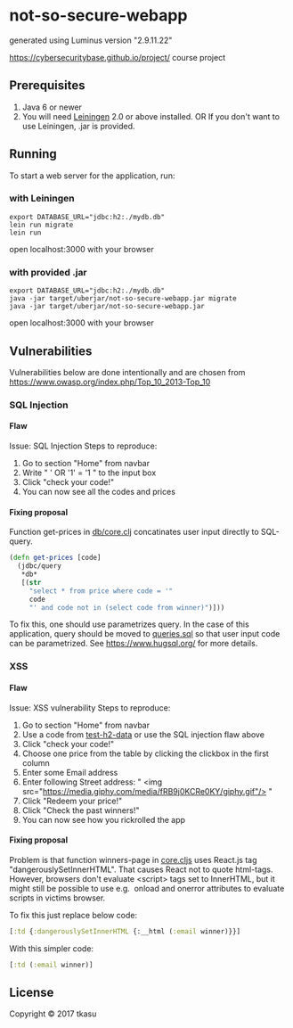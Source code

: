 # not-so-secure-webapp

generated using Luminus version "2.9.11.22"

https://cybersecuritybase.github.io/project/ course project

## Prerequisites

1. Java 6 or newer
2. You will need [Leiningen][1] 2.0 or above installed.
   OR If you don't want to use Leiningen, .jar is provided.

[1]: https://github.com/technomancy/leiningen

## Running

To start a web server for the application, run:

### with Leiningen
    
    export DATABASE_URL="jdbc:h2:./mydb.db"
    lein run migrate
    lein run
    
open localhost:3000 with your browser
    
### with provided .jar
     
    export DATABASE_URL="jdbc:h2:./mydb.db"
    java -jar target/uberjar/not-so-secure-webapp.jar migrate
    java -jar target/uberjar/not-so-secure-webapp.jar

open localhost:3000 with your browser

## Vulnerabilities

Vulnerabilities below are done intentionally and are chosen from https://www.owasp.org/index.php/Top_10_2013-Top_10 

### SQL Injection

#### Flaw

Issue: SQL Injection
Steps to reproduce:

1. Go to section "Home" from navbar
2. Write " ' OR '1' = '1 " to the input box
3. Click "check your code!"
4. You can now see all the codes and prices

#### Fixing proposal

Function get-prices in [db/core.clj](src/clj/not_so_secure_webapp/db/core.clj) concatinates user input directly to SQL-query. 

```clojure
(defn get-prices [code] 
  (jdbc/query 
   *db* 
   [(str 
     "select * from price where code = '" 
     code 
     "' and code not in (select code from winner)")]))
```

To fix this, one should use parametrizes query. In the case of this application, query should be moved to [queries.sql](resources/sql/queries.sql) so that user input code can be parametrized. See https://www.hugsql.org/ for more details.

### XSS

#### Flaw

Issue: XSS vulnerability
Steps to reproduce:

1. Go to section "Home" from navbar
2. Use a code from [test-h2-data](resources/migrations/20170106140736-add-data.up.sql) or use the SQL injection flaw above
3. Click "check your code!"
4. Choose one price from the table by clicking the clickbox in the first column
5. Enter some Email address
6. Enter following Street address: " \<img src="https://media.giphy.com/media/fRB9j0KCRe0KY/giphy.gif"/> "
7. Click "Redeem your price!"
8. Click "Check the past winners!"
9. You can now see how you rickrolled the app

#### Fixing proposal

Problem is that function winners-page in [core.cljs](src/cljs/not_so_secure_webapp/core.cljs) uses React.js tag "dangerouslySetInnerHTML". That causes React not to quote html-tags. However, browsers don't evaluate \<script> tags set to InnerHTML, but it might still be possible to use e.g. <img> onload and onerror attributes to evaluate scripts in victims browser.

To fix this just replace below code:

```clojure
[:td {:dangerouslySetInnerHTML {:__html (:email winner)}}]
```

With this simpler code:

```clojure
[:td (:email winner)]
```

## License

Copyright © 2017 tkasu
